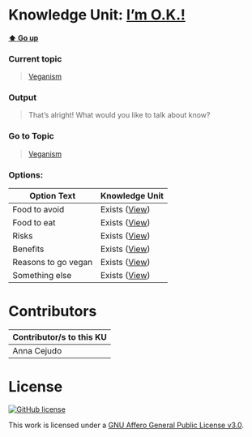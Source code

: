 # Knowledge Unit: [I’m O.K.!](../../knowledge_units/veganism/im-ok.md)

#### [:arrow_up: Go up](../../topics/veganism.md)
### Current topic
> [Veganism](../../topics/veganism.md)
### Output
> That’s alright! What would you like to talk about know?
### Go to Topic
> [Veganism](../../topics/veganism.md)

### Options: 

| Option Text | Knowledge Unit |
| - | - |  
| Food to avoid  |  Exists ([View](../../knowledge_units/veganism/food-to-avoid.md))  |  
| Food to eat  |  Exists ([View](../../knowledge_units/veganism/food-to-eat.md))  |  
| Risks  |  Exists ([View](../../knowledge_units/veganism/risks.md))  |  
| Benefits  |  Exists ([View](../../knowledge_units/veganism/benefits.md))  |  
| Reasons to go vegan  |  Exists ([View](../../knowledge_units/veganism/reasons-to-go-vegan.md))  |  
| Something else  |  Exists ([View](../../knowledge_units/veganism/something-else.md))  | 

# Contributors

| Contributor/s to this KU |
| - | 
| Anna Cejudo |

# License
[![GitHub license](https://img.shields.io/github/license/inbrainz/cerebro)](https://github.com/inbrainz/cerebro/blob/master/LICENSE)

This work is licensed under a [GNU Affero General Public License v3.0](https://www.gnu.org/licenses/agpl-3.0.txt).